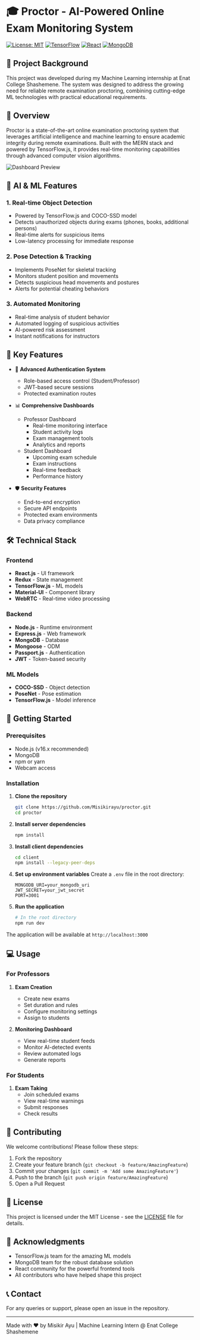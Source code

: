 # 🎓 Proctor - AI-Powered Online Exam Monitoring System

[![License: MIT](https://img.shields.io/badge/License-MIT-yellow.svg)](https://opensource.org/licenses/MIT)
[![TensorFlow](https://img.shields.io/badge/TensorFlow-%23FF6F00.svg?style=flat&logo=TensorFlow&logoColor=white)](https://www.tensorflow.org/)
[![React](https://img.shields.io/badge/React-20232A?style=flat&logo=react&logoColor=61DAFB)](https://reactjs.org/)
[![MongoDB](https://img.shields.io/badge/MongoDB-4EA94B?style=flat&logo=mongodb&logoColor=white)](https://www.mongodb.com/)

## 🎯 Project Background

This project was developed during my Machine Learning internship at Enat College Shashemene. The system was designed to address the growing need for reliable remote examination proctoring, combining cutting-edge ML technologies with practical educational requirements.

## 🚀 Overview

Proctor is a state-of-the-art online examination proctoring system that leverages artificial intelligence and machine learning to ensure academic integrity during remote examinations. Built with the MERN stack and powered by TensorFlow.js, it provides real-time monitoring capabilities through advanced computer vision algorithms.

![Dashboard Preview](dashboard.png)

## 🤖 AI & ML Features

### 1. Real-time Object Detection
- Powered by TensorFlow.js and COCO-SSD model
- Detects unauthorized objects during exams (phones, books, additional persons)
- Real-time alerts for suspicious items
- Low-latency processing for immediate response

### 2. Pose Detection & Tracking
- Implements PoseNet for skeletal tracking
- Monitors student position and movements
- Detects suspicious head movements and postures
- Alerts for potential cheating behaviors

### 3. Automated Monitoring
- Real-time analysis of student behavior
- Automated logging of suspicious activities
- AI-powered risk assessment
- Instant notifications for instructors

## 🎯 Key Features

- 🔐 **Advanced Authentication System**
  - Role-based access control (Student/Professor)
  - JWT-based secure sessions
  - Protected examination routes

- 📊 **Comprehensive Dashboards**
  - Professor Dashboard
    - Real-time monitoring interface
    - Student activity logs
    - Exam management tools
    - Analytics and reports
  - Student Dashboard
    - Upcoming exam schedule
    - Exam instructions
    - Real-time feedback
    - Performance history

- 🛡️ **Security Features**
  - End-to-end encryption
  - Secure API endpoints
  - Protected exam environments
  - Data privacy compliance

## 🛠️ Technical Stack

### Frontend
- **React.js** - UI framework
- **Redux** - State management
- **TensorFlow.js** - ML models
- **Material-UI** - Component library
- **WebRTC** - Real-time video processing

### Backend
- **Node.js** - Runtime environment
- **Express.js** - Web framework
- **MongoDB** - Database
- **Mongoose** - ODM
- **Passport.js** - Authentication
- **JWT** - Token-based security

### ML Models
- **COCO-SSD** - Object detection
- **PoseNet** - Pose estimation
- **TensorFlow.js** - Model inference

## 🚀 Getting Started

### Prerequisites
- Node.js (v16.x recommended)
- MongoDB
- npm or yarn
- Webcam access

### Installation

1. **Clone the repository**
   ```bash
   git clone https://github.com/Misikirayu/proctor.git
   cd proctor
   ```

2. **Install server dependencies**
   ```bash
   npm install
   ```

3. **Install client dependencies**
   ```bash
   cd client
   npm install --legacy-peer-deps
   ```

4. **Set up environment variables**
   Create a `.env` file in the root directory:
   ```
   MONGODB_URI=your_mongodb_uri
   JWT_SECRET=your_jwt_secret
   PORT=3001
   ```

5. **Run the application**
   ```bash
   # In the root directory
   npm run dev
   ```

The application will be available at `http://localhost:3000`

## 💻 Usage

### For Professors
1. **Exam Creation**
   - Create new exams
   - Set duration and rules
   - Configure monitoring settings
   - Assign to students

2. **Monitoring Dashboard**
   - View real-time student feeds
   - Monitor AI-detected events
   - Review automated logs
   - Generate reports

### For Students
1. **Exam Taking**
   - Join scheduled exams
   - View real-time warnings
   - Submit responses
   - Check results

## 🤝 Contributing

We welcome contributions! Please follow these steps:

1. Fork the repository
2. Create your feature branch (`git checkout -b feature/AmazingFeature`)
3. Commit your changes (`git commit -m 'Add some AmazingFeature'`)
4. Push to the branch (`git push origin feature/AmazingFeature`)
5. Open a Pull Request

## 📝 License

This project is licensed under the MIT License - see the [LICENSE](LICENSE) file for details.

## 🙏 Acknowledgments

- TensorFlow.js team for the amazing ML models
- MongoDB team for the robust database solution
- React community for the powerful frontend tools
- All contributors who have helped shape this project

## 📞 Contact

For any queries or support, please open an issue in the repository.

---

Made with ❤️ by Misikir Ayu | Machine Learning Intern @ Enat College Shashemene 
